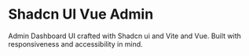 # Shadcn UI Vue Admin

Admin Dashboard UI crafted with Shadcn ui and Vite and Vue. Built with responsiveness and accessibility in mind.